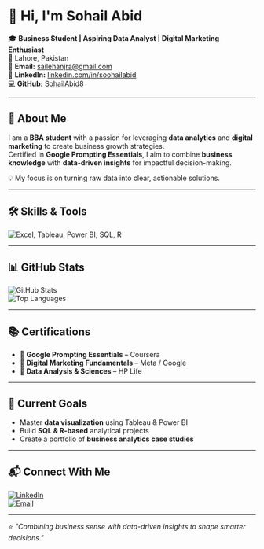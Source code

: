 # 👋 Hi, I'm Sohail Abid

🎓 **Business Student | Aspiring Data Analyst | Digital Marketing Enthusiast**  
📍 Lahore, Pakistan  
📧 **Email:** [sailehanjra@gmail.com](mailto:sailehanjra@gmail.com)  
🔗 **LinkedIn:** [linkedin.com/in/soohailabid](https://www.linkedin.com/in/soohailabid/)  
💻 **GitHub:** [SohailAbid8](https://github.com/SohailAbid8)  

---

## 🚀 About Me

I am a **BBA student** with a passion for leveraging **data analytics** and **digital marketing** to create business growth strategies.  
Certified in **Google Prompting Essentials**, I aim to combine **business knowledge** with **data-driven insights** for impactful decision-making.  

💡 My focus is on turning raw data into clear, actionable solutions.

---

## 🛠 Skills & Tools

<p align="left">
  <img src="https://skillicons.dev/icons?i=excel,tableau,powerbi,postgresql,r" alt="Excel, Tableau, Power BI, SQL, R" />
</p>

---

## 📊 GitHub Stats

![GitHub Stats](https://github-readme-stats.vercel.app/api?username=SohailAbid8&show_icons=true&theme=tokyonight)  
![Top Languages](https://github-readme-stats.vercel.app/api/top-langs/?username=SohailAbid8&layout=compact&theme=tokyonight)

---

## 📚 Certifications

- 📜 **Google Prompting Essentials** – Coursera  
- 📜 **Digital Marketing Fundamentals** – Meta / Google  
- 📜 **Data Analysis & Sciences** – HP Life  

---

## 🎯 Current Goals

- Master **data visualization** using Tableau & Power BI  
- Build **SQL & R-based** analytical projects  
- Create a portfolio of **business analytics case studies**  

---

## 📬 Connect With Me

[![LinkedIn](https://img.shields.io/badge/LinkedIn-Connect-blue?style=for-the-badge&logo=linkedin)](https://www.linkedin.com/in/soohailabid/)  
[![Email](https://img.shields.io/badge/Email-Contact-red?style=for-the-badge&logo=gmail)](mailto:sailehanjra@gmail.com)  

---

⭐ *"Combining business sense with data-driven insights to shape smarter decisions."*
